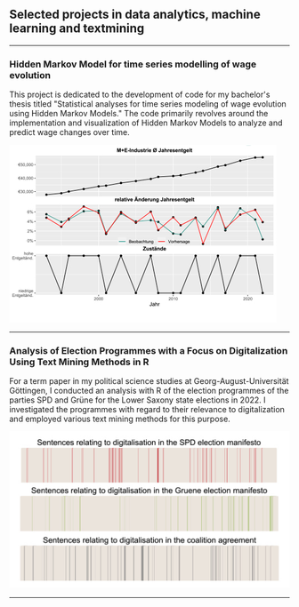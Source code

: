 ## Selected projects in data analytics, machine learning and textmining

---

### Hidden Markov Model for time series modelling of wage evolution

This project is dedicated to the development of code for my bachelor's thesis titled "Statistical analyses for time series modeling of wage evolution using Hidden Markov Models." The code primarily revolves around the implementation and visualization of Hidden Markov Models to analyze and predict wage changes over time.

<img src="images/thumbnail_HMM.jpg?raw=true"/>

---

### Analysis of Election Programmes with a Focus on Digitalization Using Text Mining Methods in R

For a term paper in my political science studies at Georg-August-Universität Göttingen, I conducted an analysis with R of the election programmes of the parties SPD and Grüne for the Lower Saxony state elections in 2022. I investigated the programmes with regard to their relevance to digitalization and employed various text mining methods for this purpose.

<img src="images/thumbnail_digitsation.jpg?raw=true"/>

---

